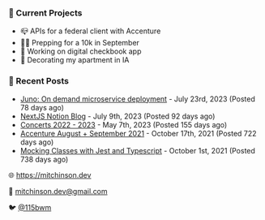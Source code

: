 ### 📌 Current Projects
- 📪 APIs for a federal client with Accenture
- 🏃🏼 Prepping for a 10k in September
- 🤑 Working on digital checkbook app
- 🏡 Decorating my apartment in IA

### 📝 Recent Posts

- [Juno: On demand microservice deployment](https://blog.mitchinson.dev/juno) - July 23rd, 2023 (Posted 78 days ago)
- [NextJS Notion Blog](https://blog.mitchinson.dev/blog-2023) - July 9th, 2023 (Posted 92 days ago)
- [Concerts 2022 - 2023](https://blog.mitchinson.dev/concerts-2023) - May 7th, 2023 (Posted 155 days ago)
- [Accenture August + September 2021](https://blog.mitchinson.dev/pillar/aug-sep-21) - October 17th, 2021 (Posted 722 days ago)
- [Mocking Classes with Jest and Typescript](https://blog.mitchinson.dev/jest-typescript-mocks) - October 1st, 2021 (Posted 738 days ago)

🌐 https://mitchinson.dev

💌 mitchinson.dev@gmail.com

🐦 [@115bwm](https://twitter.com/115bwm)